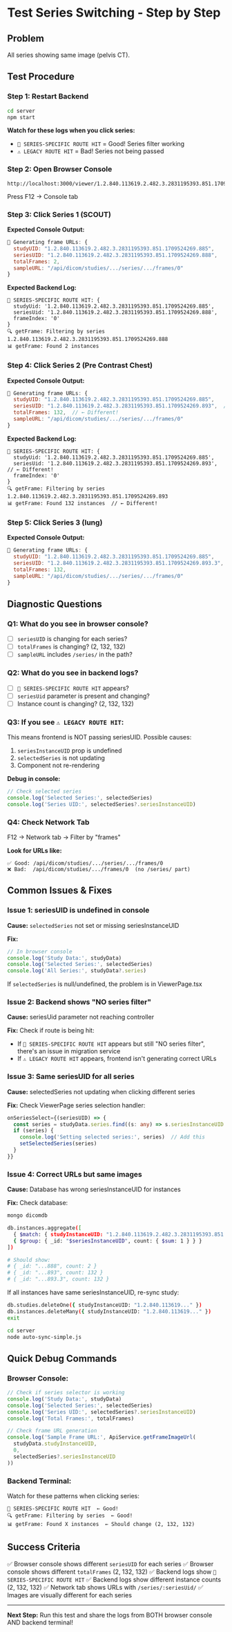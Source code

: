 # Test Series Switching - Step by Step

## Problem
All series showing same image (pelvis CT).

## Test Procedure

### Step 1: Restart Backend
```bash
cd server
npm start
```

**Watch for these logs when you click series:**
- `🎯 SERIES-SPECIFIC ROUTE HIT` = Good! Series filter working
- `⚠️ LEGACY ROUTE HIT` = Bad! Series not being passed

### Step 2: Open Browser Console
```
http://localhost:3000/viewer/1.2.840.113619.2.482.3.2831195393.851.1709524269.885
```

Press F12 → Console tab

### Step 3: Click Series 1 (SCOUT)

**Expected Console Output:**
```javascript
🔄 Generating frame URLs: {
  studyUID: "1.2.840.113619.2.482.3.2831195393.851.1709524269.885",
  seriesUID: "1.2.840.113619.2.482.3.2831195393.851.1709524269.888",
  totalFrames: 2,
  sampleURL: "/api/dicom/studies/.../series/.../frames/0"
}
```

**Expected Backend Log:**
```
🎯 SERIES-SPECIFIC ROUTE HIT: {
  studyUid: '1.2.840.113619.2.482.3.2831195393.851.1709524269.885',
  seriesUid: '1.2.840.113619.2.482.3.2831195393.851.1709524269.888',
  frameIndex: '0'
}
🔍 getFrame: Filtering by series 1.2.840.113619.2.482.3.2831195393.851.1709524269.888
📊 getFrame: Found 2 instances
```

### Step 4: Click Series 2 (Pre Contrast Chest)

**Expected Console Output:**
```javascript
🔄 Generating frame URLs: {
  studyUID: "1.2.840.113619.2.482.3.2831195393.851.1709524269.885",
  seriesUID: "1.2.840.113619.2.482.3.2831195393.851.1709524269.893",  // ← Different!
  totalFrames: 132,  // ← Different!
  sampleURL: "/api/dicom/studies/.../series/.../frames/0"
}
```

**Expected Backend Log:**
```
🎯 SERIES-SPECIFIC ROUTE HIT: {
  studyUid: '1.2.840.113619.2.482.3.2831195393.851.1709524269.885',
  seriesUid: '1.2.840.113619.2.482.3.2831195393.851.1709524269.893',  // ← Different!
  frameIndex: '0'
}
🔍 getFrame: Filtering by series 1.2.840.113619.2.482.3.2831195393.851.1709524269.893
📊 getFrame: Found 132 instances  // ← Different!
```

### Step 5: Click Series 3 (lung)

**Expected Console Output:**
```javascript
🔄 Generating frame URLs: {
  studyUID: "1.2.840.113619.2.482.3.2831195393.851.1709524269.885",
  seriesUID: "1.2.840.113619.2.482.3.2831195393.851.1709524269.893.3",  // ← Different!
  totalFrames: 132,
  sampleURL: "/api/dicom/studies/.../series/.../frames/0"
}
```

## Diagnostic Questions

### Q1: What do you see in browser console?
- [ ] `seriesUID` is changing for each series?
- [ ] `totalFrames` is changing? (2, 132, 132)
- [ ] `sampleURL` includes `/series/` in the path?

### Q2: What do you see in backend logs?
- [ ] `🎯 SERIES-SPECIFIC ROUTE HIT` appears?
- [ ] `seriesUid` parameter is present and changing?
- [ ] Instance count is changing? (2, 132, 132)

### Q3: If you see `⚠️ LEGACY ROUTE HIT`:
This means frontend is NOT passing seriesUID. Possible causes:
1. `seriesInstanceUID` prop is undefined
2. `selectedSeries` is not updating
3. Component not re-rendering

**Debug in console:**
```javascript
// Check selected series
console.log('Selected Series:', selectedSeries)
console.log('Series UID:', selectedSeries?.seriesInstanceUID)
```

### Q4: Check Network Tab
F12 → Network tab → Filter by "frames"

**Look for URLs like:**
```
✅ Good: /api/dicom/studies/.../series/.../frames/0
❌ Bad:  /api/dicom/studies/.../frames/0  (no /series/ part)
```

## Common Issues & Fixes

### Issue 1: seriesUID is undefined in console

**Cause:** `selectedSeries` not set or missing seriesInstanceUID

**Fix:**
```javascript
// In browser console
console.log('Study Data:', studyData)
console.log('Selected Series:', selectedSeries)
console.log('All Series:', studyData?.series)
```

If `selectedSeries` is null/undefined, the problem is in ViewerPage.tsx

### Issue 2: Backend shows "NO series filter"

**Cause:** seriesUid parameter not reaching controller

**Fix:** Check if route is being hit:
- If `🎯 SERIES-SPECIFIC ROUTE HIT` appears but still "NO series filter", there's an issue in migration service
- If `⚠️ LEGACY ROUTE HIT` appears, frontend isn't generating correct URLs

### Issue 3: Same seriesUID for all series

**Cause:** selectedSeries not updating when clicking different series

**Fix:** Check ViewerPage series selection handler:
```typescript
onSeriesSelect={(seriesUID) => {
  const series = studyData.series.find((s: any) => s.seriesInstanceUID === seriesUID)
  if (series) {
    console.log('Setting selected series:', series)  // Add this
    setSelectedSeries(series)
  }
}}
```

### Issue 4: Correct URLs but same images

**Cause:** Database has wrong seriesInstanceUID for instances

**Fix:** Check database:
```bash
mongo dicomdb

db.instances.aggregate([
  { $match: { studyInstanceUID: "1.2.840.113619.2.482.3.2831195393.851.1709524269.885" } },
  { $group: { _id: "$seriesInstanceUID", count: { $sum: 1 } } }
])

# Should show:
# { _id: "...888", count: 2 }
# { _id: "...893", count: 132 }
# { _id: "...893.3", count: 132 }
```

If all instances have same seriesInstanceUID, re-sync study:
```bash
db.studies.deleteOne({ studyInstanceUID: "1.2.840.113619..." })
db.instances.deleteMany({ studyInstanceUID: "1.2.840.113619..." })
exit

cd server
node auto-sync-simple.js
```

## Quick Debug Commands

### Browser Console:
```javascript
// Check if series selector is working
console.log('Study Data:', studyData)
console.log('Selected Series:', selectedSeries)
console.log('Series UID:', selectedSeries?.seriesInstanceUID)
console.log('Total Frames:', totalFrames)

// Check frame URL generation
console.log('Sample Frame URL:', ApiService.getFrameImageUrl(
  studyData.studyInstanceUID,
  0,
  selectedSeries?.seriesInstanceUID
))
```

### Backend Terminal:
Watch for these patterns when clicking series:
```
🎯 SERIES-SPECIFIC ROUTE HIT  ← Good!
🔍 getFrame: Filtering by series  ← Good!
📊 getFrame: Found X instances  ← Should change (2, 132, 132)
```

## Success Criteria

✅ Browser console shows different `seriesUID` for each series
✅ Browser console shows different `totalFrames` (2, 132, 132)
✅ Backend logs show `🎯 SERIES-SPECIFIC ROUTE HIT`
✅ Backend logs show different instance counts (2, 132, 132)
✅ Network tab shows URLs with `/series/:seriesUid/`
✅ Images are visually different for each series

---

**Next Step:** Run this test and share the logs from BOTH browser console AND backend terminal!
